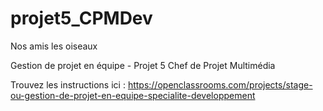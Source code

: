 # projet5_CPMDev
Nos amis les oiseaux

Gestion de projet en équipe - Projet 5 Chef de Projet Multimédia

Trouvez les instructions ici : https://openclassrooms.com/projects/stage-ou-gestion-de-projet-en-equipe-specialite-developpement
